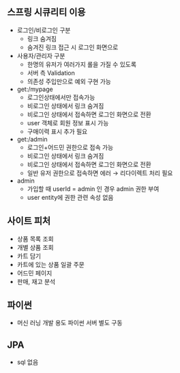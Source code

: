 ## 스프링 시큐리티 이용

- 로그인/비로그인 구분
    - 링크 숨겨짐
    - 숨겨진 링크 접근 시 로그인 화면으로
- 사용자/관리자 구분
    - 한명의 유저가 여러가지 롤을 가질 수 있도록
    - 서버 측 Validation
    - 의존성 주입만으로 예외 구현 가능
- get:/mypage
    - 로그인상태에서만 접속가능
    - 비로그인 상태에서 링크 숨겨짐
    - 비로그인 상태에서 접속하면 로그인 화면으로 전환
    - user 객체로 회원 정보 표시 가능
    - 구매이력 표시 추가 필요
- get:/admin
    - 로그인+어드민 권한으로 접속 가능
    - 비로그인 상태에서 링크 숨겨짐
    - 비로그인 상태에서 접속하면 로그인 화면으로 전환
    - 일반 유저 권한으로 접속하면 에러 → 리다이렉트 처리 필요
- admin
    - 가입할 때 userId = admin 인 경우 admin 권한 부여
    - user entity에 권한 관련 속성 없음

## 사이트 피처

- 상품 목록 조회
- 개별 상품 조회
- 카트 담기
- 카트에 있는 상품 일괄 주문
- 어드민 페이지
- 판매, 재고 분석

## 파이썬

- 머신 러닝 개발 용도 파이썬 서버 별도 구동

## JPA

- sql 없음
